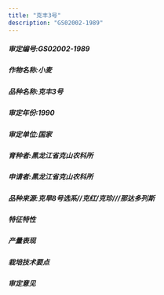 ```yaml
---
title: "克丰3号"
description: "GS02002-1989"
---
```

##### 审定编号:GS02002-1989

##### 作物名称:小麦

##### 品种名称:克丰3号

##### 审定年份:1990

##### 审定单位:国家

##### 育种者:黑龙江省克山农科所

##### 申请者:黑龙江省克山农科所

##### 品种来源:克旱8号选系//克红/克珍///那达多列斯

##### 特征特性


##### 产量表现


##### 栽培技术要点


##### 审定意见

